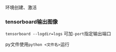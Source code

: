 
环境创建、激活

### tensorboard输出图像

`tensorboard --logdir=logs`
可加`-port`指定输出端口

py文件使用`python <文件名>`运行

